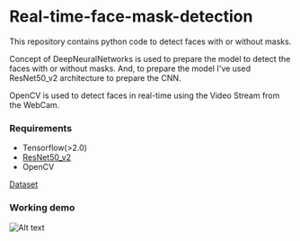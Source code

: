 # Real-time-face-mask-detection

This repository contains python code to detect faces with or without masks. 

Concept of DeepNeuralNetworks is used to prepare the model to detect the faces with or without masks. And, to prepare the model I've used ResNet50_v2 architecture to prepare the CNN.

OpenCV is used to detect faces in real-time using the Video Stream from the WebCam.

### Requirements
- Tensorflow(>2.0)
- [ResNet50_v2](https://www.geeksforgeeks.org/residual-networks-resnet-deep-learning/#:~:text=ResNet%2C%20which%20was%20proposed%20in%202015%20by%20researchers,we%20use%20a%20technique%20called%20skip%20connections%20.)
- OpenCV

[Dataset](https://data-flair.s3.ap-south-1.amazonaws.com/Data-Science-Data/face-mask-dataset.zip)

### Working demo
![Alt text](face-mask-detector.gif "Signal processing")
